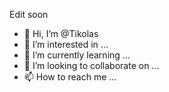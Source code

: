 Edit soon
- 👋 Hi, I’m @Tikolas
- 👀 I’m interested in ...
- 🌱 I’m currently learning ...
- 💞️ I’m looking to collaborate on ...
- 📫 How to reach me ...

<!---
Tikolas/Tikolas is a ✨ special ✨ repository because its `README.md` (this file) appears on your GitHub profile.
You can click the Preview link to take a look at your changes.
--->
